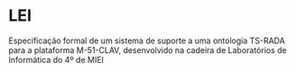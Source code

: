 # LEI

Especificação formal de um sistema de suporte a uma ontologia TS-RADA para a plataforma M-51-CLAV, desenvolvido na cadeira de Laboratórios de Informática do 4º de MIEI
